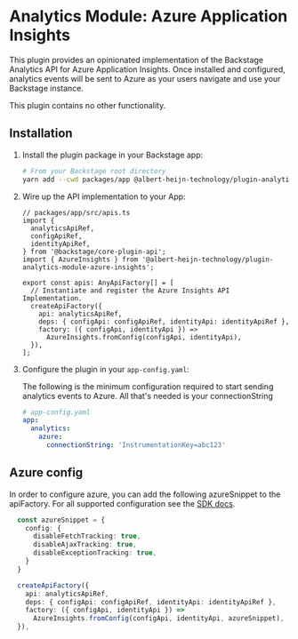 # Analytics Module: Azure Application Insights

This plugin provides an opinionated implementation of the Backstage Analytics
API for Azure Application Insights. Once installed and configured, analytics events will
be sent to Azure as your users navigate and use your Backstage instance.

This plugin contains no other functionality.

## Installation

1. Install the plugin package in your Backstage app:

   ```sh
   # From your Backstage root directory
   yarn add --cwd packages/app @albert-heijn-technology/plugin-analytics-module-azure-insights
   ```

2. Wire up the API implementation to your App:

   ```tsx
   // packages/app/src/apis.ts
   import {
     analyticsApiRef,
     configApiRef,
     identityApiRef,
   } from '@backstage/core-plugin-api';
   import { AzureInsights } from '@albert-heijn-technology/plugin-analytics-module-azure-insights';

   export const apis: AnyApiFactory[] = [
     // Instantiate and register the Azure Insights API Implementation.
     createApiFactory({
       api: analyticsApiRef,
       deps: { configApi: configApiRef, identityApi: identityApiRef },
       factory: ({ configApi, identityApi }) =>
         AzureInsights.fromConfig(configApi, identityApi),
     }),
   ];
   ```

3. Configure the plugin in your `app-config.yaml`:

    The following is the minimum configuration required to start sending analytics
    events to Azure. All that's needed is your connectionString

    ```yaml
    # app-config.yaml
    app:
      analytics:
        azure:
          connectionString: 'InstrumentationKey=abc123'
    ```

## Azure config

In order to configure azure, you can add the following azureSnippet to the apiFactory. For all supported configuration see the [SDK docs](https://github.com/microsoft/ApplicationInsights-JS#configuration).

```ts
  const azureSnippet = {
    config: {
      disableFetchTracking: true,
      disableAjaxTracking: true,
      disableExceptionTracking: true,
    }
  }

  createApiFactory({
    api: analyticsApiRef,
    deps: { configApi: configApiRef, identityApi: identityApiRef },
    factory: ({ configApi, identityApi }) =>
      AzureInsights.fromConfig(configApi, identityApi, azureSnippet),
  }),
```
